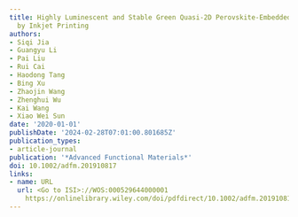 ```yaml
---
title: Highly Luminescent and Stable Green Quasi‐2D Perovskite‐Embedded Polymer Sheets
  by Inkjet Printing
authors:
- Siqi Jia
- Guangyu Li
- Pai Liu
- Rui Cai
- Haodong Tang
- Bing Xu
- Zhaojin Wang
- Zhenghui Wu
- Kai Wang
- Xiao Wei Sun
date: '2020-01-01'
publishDate: '2024-02-28T07:01:00.801685Z'
publication_types:
- article-journal
publication: '*Advanced Functional Materials*'
doi: 10.1002/adfm.201910817
links:
- name: URL
  url: <Go to ISI>://WOS:000529644000001 
    https://onlinelibrary.wiley.com/doi/pdfdirect/10.1002/adfm.201910817?download=true
---
```

